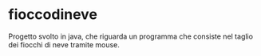 # fioccodineve
Progetto svolto in java, che riguarda un programma che consiste nel taglio dei fiocchi di neve tramite mouse.
